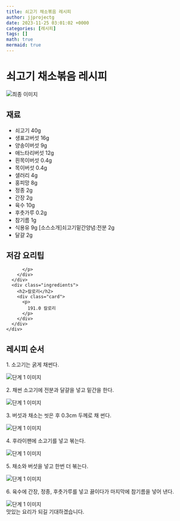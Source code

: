 ```yaml
---
title: 쇠고기 채소볶음 레시피
author: jjprojectg
date: 2023-11-25 03:01:02 +0000
categories: [레시피]
tags: []
math: true
mermaid: true
---
```

<meta name="og:type" content="website"/>
<meta charset="UTF-8"/>
<div class="header">
  <h1>쇠고기 채소볶음 레시피</h1>
</div>

<div class="container my-4">
  <div class="row">
    <div class="col-12 col-md-6">
      <div class="recipe-image">
        <img src="http://www.foodsafetykorea.go.kr/uploadimg/20141117/20141117053505_1416213305070.jpg" class="step-image" alt="최종 이미지"/>
      </div>
    </div>
    <div class="col-12 col-md-6">
      <div class="ingredients">
        <h2>재료</h2>
        <ul class="card">
          <li> 쇠고기 40g </li>
          <li>  생표고버섯 16g </li>
          <li>  양송이버섯 9g </li>
          <li>  애느타리버섯 12g </li>
          <li>  흰목이버섯 0.4g </li>
          <li>  목이버섯 0.4g </li>
          <li>  샐러리 4g </li>
          <li>  홍피망 8g </li>
          <li>  정종 2g </li>
          <li>  간장 2g </li>
          <li>  육수 10g </li>
          <li>  후춧가루 0.2g </li>
          <li>  참기름 1g </li>
          <li>  식용유 9g [소스소개]쇠고기밑간양념:전분 2g </li>
          <li>  달걀 2g </li>
</ul>
      </div>
    </div>
    <div class="col-12 col-md-6">
      <div class="ingredients">
        <h2>저감 요리팁</h2>
        <div class="card"> 
          <p>
            
          </p>
        </div>
      </div>
      <div class="ingredients">
        <h2>칼로리</h2>
        <div class="card"> 
          <p>
            191.0 칼로리
          </p>
        </div>
      </div>
    </div>
  </div>

  <h2 class="my-4">레시피 순서</h2>
  <div class="card recipe-card">
    <div class="card-body recipe-step">
      <p class="card-text step-description">1. 소고기는 굵게 채썬다.</p>
      <img src="http://www.foodsafetykorea.go.kr/uploadimg/cook/868-1.jpg" alt="단계 1 이미지" class="step-image"/>
    </div>
  </div>
  <div class="card recipe-card">
    <div class="card-body recipe-step">
      <p class="card-text step-description">2. 채썬 소고기에 전분과 달걀을 넣고 밑간을 한다.</p>
      <img src="http://www.foodsafetykorea.go.kr/uploadimg/cook/868-2.jpg" alt="단계 1 이미지" class="step-image"/>
    </div>
  </div>
  <div class="card recipe-card">
    <div class="card-body recipe-step">
      <p class="card-text step-description">3. 버섯과 채소는 씻은 후 0.3cm 두께로 채 썬다.</p>
      <img src="http://www.foodsafetykorea.go.kr/uploadimg/cook/868-3.jpg" alt="단계 1 이미지" class="step-image"/>
    </div>
  </div>
  <div class="card recipe-card">
    <div class="card-body recipe-step">
      <p class="card-text step-description">4. 후라이팬에 소고기를 넣고 볶는다.</p>
      <img src="http://www.foodsafetykorea.go.kr/uploadimg/cook/868-4.jpg" alt="단계 1 이미지" class="step-image"/>
    </div>
  </div>
  <div class="card recipe-card">
    <div class="card-body recipe-step">
      <p class="card-text step-description">5. 채소와 버섯을 넣고 한번 더 볶는다.</p>
      <img src="http://www.foodsafetykorea.go.kr/uploadimg/cook/868-5.jpg" alt="단계 1 이미지" class="step-image"/>
    </div>
  </div>
  <div class="card recipe-card">
    <div class="card-body recipe-step">
      <p class="card-text step-description">6. 육수에 간장, 정종, 후춧가루를 넣고 끓이다가 마지막에 참기름을 넣어 낸다.</p>
      <img src="http://www.foodsafetykorea.go.kr/uploadimg/cook/868-6.jpg" alt="단계 1 이미지" class="step-image"/>
    </div>
  </div>

</div>
맛있는 요리가 되길 기대하겠습니다.
